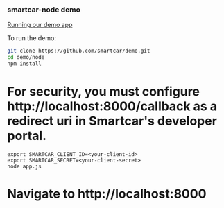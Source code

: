 ### smartcar-node demo
[Running our demo app](https://support.smartcar.com/getting-started/run-our-demo-app)

To run the demo:
```bash
git clone https://github.com/smartcar/demo.git
cd demo/node
npm install
```

# For security, you must configure http://localhost:8000/callback as a redirect uri in Smartcar's developer portal.
```
export SMARTCAR_CLIENT_ID=<your-client-id>
export SMARTCAR_SECRET=<your-client-secret>
node app.js
```

# Navigate to http://localhost:8000
```
